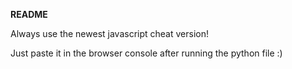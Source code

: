 **README**

Always use the newest javascript cheat version!

Just paste it in the browser console after running the python file :)
